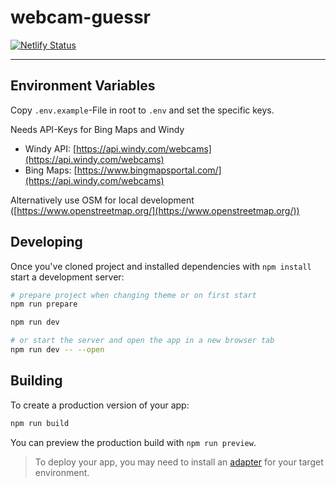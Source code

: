 # webcam-guessr
[![Netlify Status](https://api.netlify.com/api/v1/badges/6f6b78c7-3030-4d7d-b52c-d9a0a8f11d58/deploy-status)](https://app.netlify.com/sites/webcamguessr/deploys)

-----

## Environment Variables

Copy `.env.example`-File in root to `.env` and set the specific keys.

Needs API-Keys for Bing Maps and Windy

- Windy API: [https://api.windy.com/webcams](https://api.windy.com/webcams)
- Bing Maps: [https://www.bingmapsportal.com/](https://api.windy.com/webcams)

Alternatively use OSM for local development ([https://www.openstreetmap.org/](https://www.openstreetmap.org/))

## Developing

Once you've cloned project and installed dependencies with `npm install` start a development server:

```bash
# prepare project when changing theme or on first start
npm run prepare

npm run dev

# or start the server and open the app in a new browser tab
npm run dev -- --open
```

## Building

To create a production version of your app:

```bash
npm run build
```

You can preview the production build with `npm run preview`.

> To deploy your app, you may need to install an [adapter](https://kit.svelte.dev/docs/adapters) for your target environment.
